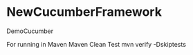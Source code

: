 # NewCucumberFramework
DemoCucumber



For running in Maven
Maven Clean Test
mvn verify -Dskiptests
